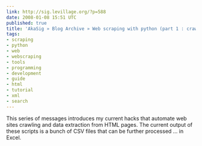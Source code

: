 ```yaml
---
link: http://sig.levillage.org/?p=588
date: 2008-01-08 15:51 UTC
published: true
title: 'AkaSig » Blog Archive » Web scraping with python (part 1 : crawling)'
tags:
- scraping
- python
- web
- webscraping
- tools
- programming
- development
- guide
- html
- tutorial
- xml
- search
---
```


This series of messages introduces my current hacks that automate web sites crawling and data extraction from HTML pages. The current output of these scripts is a bunch of CSV files that can be further processed … in Excel.
